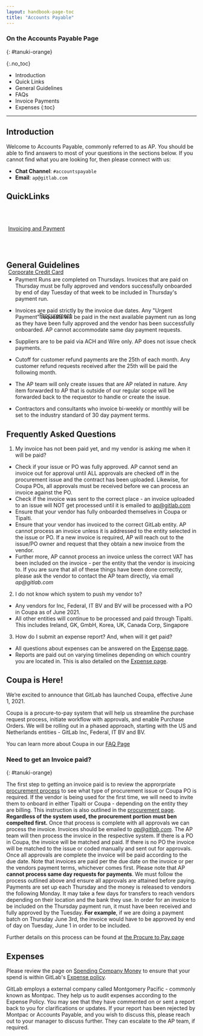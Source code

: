 ```yaml
---
layout: handbook-page-toc
title: "Accounts Payable"
---
```


<link rel="stylesheet" type="text/css" href="/stylesheets/biztech.css" />

### <i class="fab fa-gitlab fa-fw" style="color:rgb(252,109,38); font-size:.85em" aria-hidden="true"></i> On the Accounts Payable Page
{: #tanuki-orange} 

{:.no_toc}

- Introduction
- Quick Links
- General Guidelines
- FAQs
- Invoice Payments
- Expenses
{:toc}

----

## <i class="far fa-paper-plane" id="biz-tech-icons"></i> Introduction

Welcome to Accounts Payable, commonly referred to as AP.  You should be able to find answers to most of your questions in the sections below. If you cannot find what you are looking for, then please connect with us:

- **Chat Channel**: `#accountspayable`
- **Email**: `ap@gitlab.com`

## <i class="fas fa-stream" id="biz-tech-icons"></i> QuickLinks

<div class="flex-row" markdown="0" style="height:110px;">
  <a href="/handbook/finance/accounting/#procure-to-pay/" class="btn cta-btn ghost-purple" style="width:250px;margin:5px;display:flex;align-items:center;height:100%;"><span>Invoicing and Payment</span></a>  
  <a href="/handbook/finance/accounting/#credit-card-use-policy/" class="btn cta-btn ghost-purple" style="width:250px;margin:5px;display:flex;align-items:center;height:100%;"><span>Corporate Credit Card</span></a>  
  <a href="/handbook/finance/procurement/" class="btn cta-btn ghost-purple" style="width:250px;margin:5px;display:flex;align-items:center;height:100%;"><span style="margin-left: auto; margin-right: auto;">Procurement</span></a>
</div>

## <i class="fas fa-bullseye" id="biz-tech-icons"></i> General Guidelines

- Payment Runs are completed on Thursdays. Invoices that are paid on Thursday must be fully approved and vendors successfully onboarded by end of day Tuesday of that week to be included in Thursday's payment run.

- Invoices are paid strictly by the invoice due dates. Any "Urgent Payment" requests will be paid in the next available payment run as long as they have been fully approved and the vendor has been successfully onboarded. AP cannot accommodate same day payment requests.

- Suppliers are to be paid via ACH and Wire only. AP does not issue check payments.

- Cutoff for customer refund payments are the 25th of each month. Any customer refund requests received after the 25th will be paid the following month.

- The AP team will only create issues that are AP related in nature. Any item forwarded to AP that is outside of our regular scope will be forwarded back to the requestor to handle or create the issue.

- Contractors and consultants who invoice bi-weekly or monthly will be set to the industry standard of 30 day payment terms.

## <i class="far fa-question-circle" id="biz-tech-icons"></i> Frequently Asked Questions

1. My invoice has not been paid yet, and my vendor is asking me when it will be paid?

  - Check if your issue or PO was fully approved. AP cannot send an invoice out for approval until ALL approvals are checked off in the procurement issue and the contract has been uploaded. Likewise, for Coupa POs, all approvals must be received before we can process an invoice against the PO.
  - Check if the invoice was sent to the correct place - an invoice uploaded to an issue will NOT get processed until it is emailed to ap@gitlab.com
  - Ensure that your vendor has fully onboarded themselves in Coupa or Tipalti.
  - Ensure that your vendor has invoiced to the correct GitLab entity. AP cannot process an invoice unless it is addressed to the entity selected in the issue or PO. If a new invoice is required, AP will reach out to the issue/PO owner and request that they obtain a new invoice from the vendor.
  - Further more, AP cannot process an invoice unless the correct VAT has been included on the invoice - per the entity that the vendor is invoicing to.
  If you are sure that all of these things have been done correctly, please ask the vendor to contact the AP team directly, via email _ap@gitlab.com_

2. I do not know which system to push my vendor to?

  - Any vendors for Inc, Federal, IT BV and BV will be processed with a PO in Coupa as of June 2021.
  - All other entities will continue to be processed and paid through Tipalti. This includes Ireland, GK, GmbH, Korea, UK, Canada Corp, Singapore

3. How do I submit an expense report? And, when will it get paid?

  - All questions about expenses can be answered on the [Expense page](/handbook/finance/expenses/).
  - Reports are paid out on varying timelines depending on which country you are located in. This is also detailed on the [Expense page](/handbook/finance/expenses/).

## <i class="far fa-flag" id="biz-tech-icons"></i> Coupa is Here!

We’re excited to announce that GitLab has launched Coupa, effective June 1, 2021.

Coupa is a procure-to-pay system that will help us streamline the purchase request process, initiate workflow with approvals, and enable Purchase Orders. We will be rolling out in a phased approach, starting with the US and Netherlands entities - GitLab Inc, Federal, IT BV and BV.

You can learn more about Coupa in our [FAQ Page](/handbook/finance/procurement/coupa-faq/)

### <i class="fab fa-gitlab fa-fw" style="color:rgb(252,109,38); font-size:.85em" aria-hidden="true"></i> Need to get an Invoice paid? 
{: #tanuki-orange}

The first step to getting an invoice paid is to review the approrpriate [procurement process](/handbook/finance/procurement/) to see what type of procurement issue or Coupa PO is required. 
If the vendor is being used for the first time, we will need to invite them to onboard in either Tipalti or Coupa - depending on the entity they are billing. This instruction is also outlined in the [procurement page](/handbook/finance/procurement/). 
**Regardless of the system used, the procurement portion must ben compelted first.** Once that process is complete with all approvals we can process the invoice.
Invoices should be emailed to *ap@gitlab.com*. The AP team will then process the invoice in the respective system. If there is a PO in Coupa, the invoice will be matched and paid.  If there is no PO the invoice will be matched to the issue or coded manually and sent out for approvals.  Once all approvals are complete the invoice will be paid according to the due date. 
Note that invoices are paid per the due date on the invoice or per the vendors payment terms, whichever comes first. 
Please note that AP **cannot process same day requests for payments**. We must follow the process outlined above and ensure all approvals are attained before paying. 
Payments are set up each Thursday and the money is released to vendors the following Monday. It may take a few days for transfers to reach vendors depending on their location and the bank they use. 
In order for an invoice to be included on the Thursday payment run, it must have been received and fully approved by the Tuesday. **For example**, if we are doing a payment batch on Thursday June 3rd, the invoice would have to be approved by end of day on Tuesday, June 1 in order to be included. 

Further details on this process can be found at [the Procure to Pay page](handbook/finance/accounting/#procure-to-pay)

## <i class="fas fa-receipt" style="color:rgb(252,109,38); font-size:.85em" aria-hidden="true"></i> Expenses

Please review the page on [Spending Company Money](/handbook/spending-company-money/) to ensure that your spend is within GitLab's [Expense policy](/handbook/finance/expenses/).

GitLab employs a external company called Montgomery Pacific - commonly known as Montpac. They help us to audit expenses according to the Expense Policy. You may see that they have commented on or sent a report back to you for clarifications or updates. If your report has been rejected by Montpac or Accounts Payable, and you wish to discuss this, please reach out to your manager to discuss further. They can escalate to the AP team, if required.

